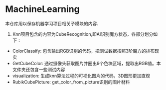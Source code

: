 # MachineLearning
本仓库用以保存机器学习项目相关子模块的内容.

1. Knn项目包含的内容为CubeRecognition,即AI识别魔方状态，各部分划分如下：
* ColorClassify: 包含输出RGB识别的代码，把测试数据按照3阶魔方的排布现实
* GetCubeColor: 通过摄像头获取图片并圈出9个色块区域，提取出RGB值。本文件夹还包含一些测试内容
* visualization: 生成knn算法过程的可视化图片的代码，3D图形更加直观
* RubikCubePicture: get_color_from_picture识别的图片材料
